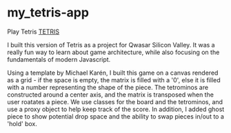 # my_tetris-app
Play Tetris [TETRIS](https://stellular-ganache-542817.netlify.app/)

I built this version of Tetris as a project for Qwasar Silicon Valley. It was a really fun way to learn about game architecture, while also focusing on the fundamentals of modern Javascript.

Using a template by Michael Karén, I built this game on a canvas rendered as a grid - if the space is empty, the matrix is filled with a '0', else it is filled with a number representing the shape of the piece. The tetrominos are constructed around a center axis, 
and the matrix is transposed when the user roatates a piece. We use classes for the board and the tetrominos, and use a proxy object to help keep track of the score. In addition, I added ghost piece to show potential drop space and the ability to swap pieces in/out to a 'hold' box.
